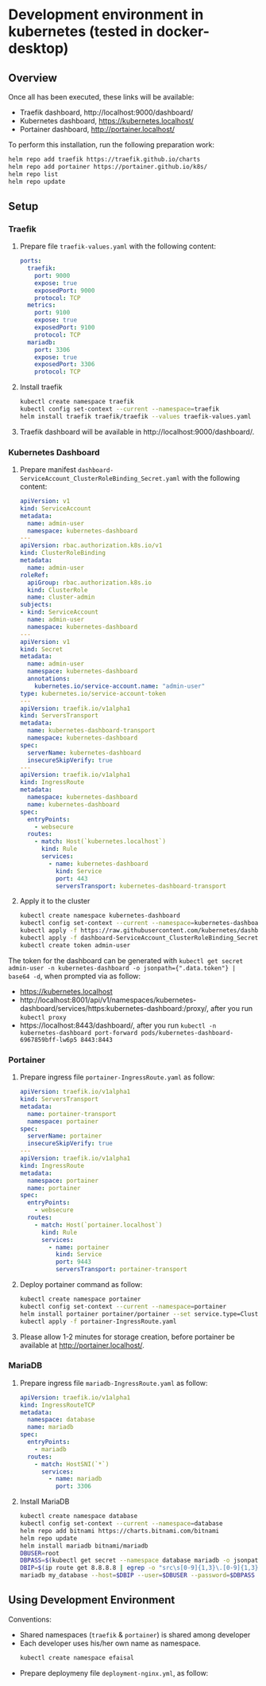 # Development environment in kubernetes (tested in docker-desktop)

## Overview
Once all has been executed, these links will be available:
- Traefik dashboard, http://localhost:9000/dashboard/
- Kubernetes dashboard, https://kubernetes.localhost/
- Portainer dashboard, http://portainer.localhost/

To perform this installation, run the following preparation work:
```bash
helm repo add traefik https://traefik.github.io/charts
helm repo add portainer https://portainer.github.io/k8s/
helm repo list
helm repo update
```

## Setup

### Traefik
1. Prepare file `traefik-values.yaml` with the following content: 
   ```yaml
   ports:
     traefik:
       port: 9000
       expose: true
       exposedPort: 9000
       protocol: TCP
     metrics:
       port: 9100
       expose: true
       exposedPort: 9100
       protocol: TCP
     mariadb:
       port: 3306
       expose: true
       exposedPort: 3306
       protocol: TCP
   ```
2. Install traefik
   ```bash
   kubectl create namespace traefik
   kubectl config set-context --current --namespace=traefik
   helm install traefik traefik/traefik --values traefik-values.yaml
   ```
3. Traefik dashboard will be available in http://localhost:9000/dashboard/.

### Kubernetes Dashboard
1. Prepare manifest `dashboard-ServiceAccount_ClusterRoleBinding_Secret.yaml` with the following content:
   ```yaml
   apiVersion: v1
   kind: ServiceAccount
   metadata:
     name: admin-user
     namespace: kubernetes-dashboard
   ---
   apiVersion: rbac.authorization.k8s.io/v1
   kind: ClusterRoleBinding
   metadata:
     name: admin-user
   roleRef:
     apiGroup: rbac.authorization.k8s.io
     kind: ClusterRole
     name: cluster-admin
   subjects:
   - kind: ServiceAccount
     name: admin-user
     namespace: kubernetes-dashboard
   ---
   apiVersion: v1
   kind: Secret
   metadata:
     name: admin-user
     namespace: kubernetes-dashboard
     annotations:
       kubernetes.io/service-account.name: "admin-user"   
   type: kubernetes.io/service-account-token
   ---
   apiVersion: traefik.io/v1alpha1
   kind: ServersTransport
   metadata:
     name: kubernetes-dashboard-transport
     namespace: kubernetes-dashboard
   spec:
     serverName: kubernetes-dashboard
     insecureSkipVerify: true
   ---
   apiVersion: traefik.io/v1alpha1
   kind: IngressRoute
   metadata:
     namespace: kubernetes-dashboard
     name: kubernetes-dashboard
   spec:
     entryPoints:
       - websecure
     routes:
       - match: Host(`kubernetes.localhost`)
         kind: Rule
         services:
           - name: kubernetes-dashboard
             kind: Service
             port: 443
             serversTransport: kubernetes-dashboard-transport
   ```
2. Apply it to the cluster
   ```bash
   kubectl create namespace kubernetes-dashboard
   kubectl config set-context --current --namespace=kubernetes-dashboard
   kubectl apply -f https://raw.githubusercontent.com/kubernetes/dashboard/v2.7.0/aio/deploy/recommended.yaml
   kubectl apply -f dashboard-ServiceAccount_ClusterRoleBinding_Secret.yaml
   kubectl create token admin-user
   ```

The token for the dashboard can be generated with `kubectl get secret admin-user -n kubernetes-dashboard -o jsonpath={".data.token"} | base64 -d`, when prompted via as follow:
- https://kubernetes.localhost
- http://localhost:8001/api/v1/namespaces/kubernetes-dashboard/services/https:kubernetes-dashboard:/proxy/, after you run `kubectl proxy`
- https://localhost:8443/dashboard/, after you run `kubectl -n kubernetes-dashboard port-forward pods/kubernetes-dashboard-6967859bff-lw6p5 8443:8443`

### Portainer
1. Prepare ingress file `portainer-IngressRoute.yaml` as follow:
   ```yaml
   apiVersion: traefik.io/v1alpha1
   kind: ServersTransport
   metadata:
     name: portainer-transport
     namespace: portainer
   spec:
     serverName: portainer
     insecureSkipVerify: true
   ---
   apiVersion: traefik.io/v1alpha1
   kind: IngressRoute
   metadata:
     namespace: portainer
     name: portainer
   spec:
     entryPoints:
       - websecure
     routes:
       - match: Host(`portainer.localhost`)
         kind: Rule
         services:
           - name: portainer
             kind: Service
             port: 9443
             serversTransport: portainer-transport
   ```
2. Deploy portainer command as follow:
   ```bash
   kubectl create namespace portainer
   kubectl config set-context --current --namespace=portainer
   helm install portainer portainer/portainer --set service.type=ClusterIP
   kubectl apply -f portainer-IngressRoute.yaml
   ```
3. Please allow 1-2 minutes for storage creation, before portainer be available at http://portainer.localhost/.

### MariaDB
1. Prepare ingress file `mariadb-IngressRoute.yaml` as follow:
   ```yaml
   apiVersion: traefik.io/v1alpha1
   kind: IngressRouteTCP
   metadata:
     namespace: database
     name: mariadb
   spec:
     entryPoints:
       - mariadb
     routes:
       - match: HostSNI(`*`)
         services:
           - name: mariadb
             port: 3306
   ```
2. Install MariaDB
   ```bash
   kubectl create namespace database
   kubectl config set-context --current --namespace=database
   helm repo add bitnami https://charts.bitnami.com/bitnami
   helm repo update
   helm install mariadb bitnami/mariadb
   DBUSER=root
   DBPASS=$(kubectl get secret --namespace database mariadb -o jsonpath="{.data.mariadb-root-password}" | base64 -d)
   DBIP=$(ip route get 8.8.8.8 | egrep -o "src\s[0-9]{1,3}\.[0-9]{1,3}\.[0-9]{1,3}\.[0-9]{1,3}\s" | awk '{print $2}')
   mariadb my_database --host=$DBIP --user=$DBUSER --password=$DBPASS
   ```

<!--    
** Please be patient while the chart is being deployed **

Tip:

  Watch the deployment status using the command: kubectl get pods -w --namespace database -l app.kubernetes.io/instance=mariadb

Services:

  echo Primary: mariadb.database.svc.cluster.local:3306

Administrator credentials:

  Username: root
  Password : $(kubectl get secret --namespace database mariadb -o jsonpath="{.data.mariadb-root-password}" | base64 -d)

To connect to your database:

  1. Run a pod that you can use as a client:

      kubectl run mariadb-client --rm --tty -i --restart='Never' --image  docker.io/bitnami/mariadb:11.0.3-debian-11-r5 --namespace database --command -- bash

  2. To connect to primary service (read/write):

      mysql -h mariadb.database.svc.cluster.local -uroot -p my_database

To upgrade this helm chart:

  1. Obtain the password as described on the 'Administrator credentials' section and set the 'auth.rootPassword' parameter as shown below:

      ROOT_PASSWORD=$(kubectl get secret --namespace database mariadb -o jsonpath="{.data.mariadb-root-password}" | base64 -d)
      helm upgrade --namespace database mariadb oci://registry-1.docker.io/bitnamicharts/mariadb --set auth.rootPassword=$ROOT_PASSWORD
 -->

## Using Development Environment
Conventions:
- Shared namespaces (`traefik` & `portainer`) is shared among developer
- Each developer uses his/her own name as namespace.
  ```bash
  kubectl create namespace efaisal
  ```
- Prepare deploymeny file `deployment-nginx.yml`, as follow:
  ```yaml
  ```
